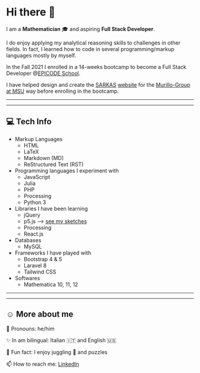 Hi there 👋
===========

I am a **Mathematician** :mortar_board: and aspiring **Full Stack Developer**.

I do enjoy applying my analytical reasoning skills to challenges in other fields. In fact, I learned how to code in several programming/markup languages mostly by myself.

In the Fall 2021 I enrolled in a 14-weeks bootcamp to become a Full Stack Developer @[EPICODE School](https://epicode.it).

I have helped design and create the [SARKAS](https://github.com/murillo-group/sarkas) [website](murillo-group.github.io/sarkas) for the [Murillo-Group at MSU](https://murillogroupmsu.com/) way before enrolling in the bootcamp.

---
---

:computer: Tech Info
---------

* Markup Languages
  * HTML
  * LaTeX
  * Markdown (MD)
  * ReStructured Text (RST)
* Programming languages I experiment with
  * JavaScript
  * Julia
  * PHP
  * Processing
  * Python 3
* Libraries I have been learning
  * jQuery
  * p5.js  --> [see my sketches](https://editor.p5js.org/silvas/sketches)<!-- see my p5.js code examples-->
  * Processing
  * React.js
* Databases
  * MySQL
* Frameworks I have played with
  * Bootstrap 4 &amp; 5
  * Laravel 8
  * Tailwind CSS
* Softwares
  * Mathematica 10, 11, 12

---
---

:relaxed: More about me
-------------

💬 Pronouns: he/him

✨ In am bilingual: Italian :it: and English :us:

👀 Fun fact: I enjoy juggling :circus_tent: and puzzles

📫 How to reach me: [LinkedIn](https://www.linkedin.com/in/stefano-silvestri-phd/)
<!--
**SilvestriStefano/silvestristefano** is a ✨ _special_ ✨ repository because its `README.md` (this file) appears on your GitHub profile.

Here are some ideas to get you started:

- 🔭 I’m currently working on ...
- 👯 I’m looking to collaborate on ...
- 🌱 I’m currently learning ...
- 🤔 I’m looking for help with ...
- 💬 Ask me about ...
⚡😄
-->
